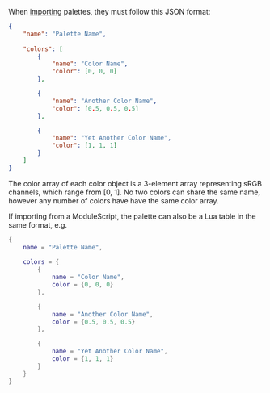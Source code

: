 When [importing](color-editor.md#import) palettes, they must follow this JSON format:

```json
{
    "name": "Palette Name",
    
    "colors": [
        {
            "name": "Color Name",
            "color": [0, 0, 0]
        },

        {
            "name": "Another Color Name",
            "color": [0.5, 0.5, 0.5]
        },

        {
            "name": "Yet Another Color Name",
            "color": [1, 1, 1]
        }
    ]
}
```

The color array of each color object is a 3-element array representing sRGB channels, which range from [0, 1]. No two colors can share the same name, however any number of colors have have the same color array.

If importing from a ModuleScript, the palette can also be a Lua table in the same format, e.g.

```lua
{
    name = "Palette Name",
    
    colors = {
        {
            name = "Color Name",
            color = {0, 0, 0}
        },

        {
            name = "Another Color Name",
            color = {0.5, 0.5, 0.5}
        },

        {
            name = "Yet Another Color Name",
            color = {1, 1, 1}
        }
    }
}
```
